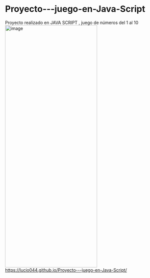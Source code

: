 # Proyecto---juego-en-Java-Script
Proyecto realizado en JAVA SCRIPT , juego de números  del 1 al 10
<img width="300" height="792" alt="image" src="https://github.com/user-attachments/assets/7989bb01-fe0e-4858-902e-9ef2925cfbc6" />
https://lucio044.github.io/Proyecto---juego-en-Java-Script/

